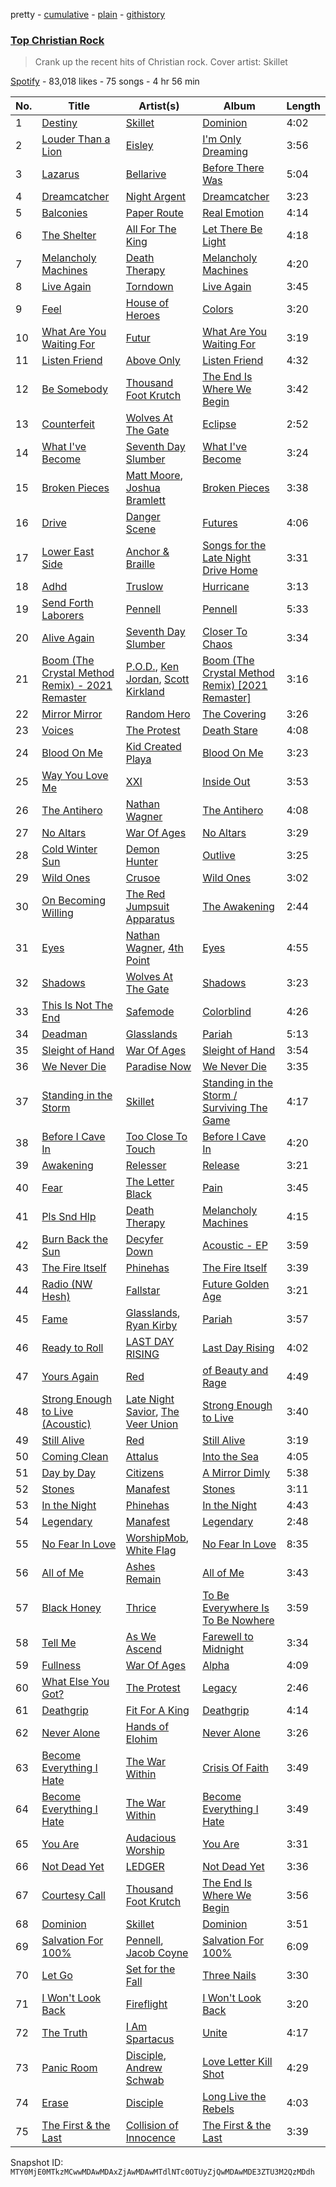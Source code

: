 pretty - [cumulative](/playlists/cumulative/37i9dQZF1DX0N57moxx9BL.md) - [plain](/playlists/plain/37i9dQZF1DX0N57moxx9BL) - [githistory](https://github.githistory.xyz/mackorone/spotify-playlist-archive/blob/main/playlists/plain/37i9dQZF1DX0N57moxx9BL)

### [Top Christian Rock](https://open.spotify.com/playlist/37i9dQZF1DX0N57moxx9BL)

> Crank up the recent hits of Christian rock\.  Cover artist: Skillet

[Spotify](https://open.spotify.com/user/spotify) - 83,018 likes - 75 songs - 4 hr 56 min

| No. | Title | Artist(s) | Album | Length |
|---|---|---|---|---|
| 1 | [Destiny](https://open.spotify.com/track/7l35PR5pQl5w3QjpBROEl3) | [Skillet](https://open.spotify.com/artist/49bzE5vRBRIota4qeHtQM8) | [Dominion](https://open.spotify.com/album/1ZUW7enyVvaUZgkcWXk6wG) | 4:02 |
| 2 | [Louder Than a Lion](https://open.spotify.com/track/4gwcz4UeluIazCZf7XGOBT) | [Eisley](https://open.spotify.com/artist/2IL35FbYiOta150uSYBCEg) | [I'm Only Dreaming](https://open.spotify.com/album/3VwF0Dev44PXIFKyi3UOtP) | 3:56 |
| 3 | [Lazarus](https://open.spotify.com/track/4Ku8uqOCqyxCf99iI3OLHP) | [Bellarive](https://open.spotify.com/artist/65NvBV0QogJroXpNLUTJyX) | [Before There Was](https://open.spotify.com/album/5OFTKeciwZwpxna07JM5YX) | 5:04 |
| 4 | [Dreamcatcher](https://open.spotify.com/track/6FKMfNgLra01edW4dPpGat) | [Night Argent](https://open.spotify.com/artist/2juQ07Q8H8FEFzrP0SBGid) | [Dreamcatcher](https://open.spotify.com/album/6EIfIAPP8bA9vNoumrnvjS) | 3:23 |
| 5 | [Balconies](https://open.spotify.com/track/5qGemnxUmsiA4vHME1K3Fo) | [Paper Route](https://open.spotify.com/artist/2EoJ4ILZNAHjVtZgmWBaID) | [Real Emotion](https://open.spotify.com/album/4FBgDUQc9uZCuNwySaZPWL) | 4:14 |
| 6 | [The Shelter](https://open.spotify.com/track/3nQ5OXzqKOUpL1f55nQ7Se) | [All For The King](https://open.spotify.com/artist/1Lc6WndggonIvvJlq8qdOF) | [Let There Be Light](https://open.spotify.com/album/2nLOkZDqO4gY48aG75PT23) | 4:18 |
| 7 | [Melancholy Machines](https://open.spotify.com/track/1vc8iLHZV9S9q5qZ0vz6t3) | [Death Therapy](https://open.spotify.com/artist/2Prk8CqlCnhHCQ2nGK2kZo) | [Melancholy Machines](https://open.spotify.com/album/5UmDBwQy39y8Hs8CUvR8c4) | 4:20 |
| 8 | [Live Again](https://open.spotify.com/track/1k64wHAUesHpWz0bBZV8UH) | [Torndown](https://open.spotify.com/artist/04xyr6U6aDe3a4F3xdwnKQ) | [Live Again](https://open.spotify.com/album/4i1mcZW2em8MDCY3D8DnWG) | 3:45 |
| 9 | [Feel](https://open.spotify.com/track/4Zi1CrhsOZdeg4RB9GeVXB) | [House of Heroes](https://open.spotify.com/artist/77JuhnpOBW0tatc1nJg6qB) | [Colors](https://open.spotify.com/album/7lEzSWasG7XYYuWGjXJpXs) | 3:20 |
| 10 | [What Are You Waiting For](https://open.spotify.com/track/0Nu0KWmS8h2QRV2vhCzE3S) | [Futur](https://open.spotify.com/artist/4Z9WYkdvygjmT03fH7syx9) | [What Are You Waiting For](https://open.spotify.com/album/5FFS881QSIWbv9oxbAMFK9) | 3:19 |
| 11 | [Listen Friend](https://open.spotify.com/track/14AnfhjSiQyo0uNzsjG4bK) | [Above Only](https://open.spotify.com/artist/5xHX5hLVen1uvA6THTO7Tn) | [Listen Friend](https://open.spotify.com/album/5Thzd8nKXasMl4q0rTKo4M) | 4:32 |
| 12 | [Be Somebody](https://open.spotify.com/track/3NRhy4mzDwQc6IgPwyQM1x) | [Thousand Foot Krutch](https://open.spotify.com/artist/6GfiCQDFYANz5wUkSmb3Dr) | [The End Is Where We Begin](https://open.spotify.com/album/4fSovBNtliN1OY3CXNDS16) | 3:42 |
| 13 | [Counterfeit](https://open.spotify.com/track/02KS93L0i9PxtP17FAfDCN) | [Wolves At The Gate](https://open.spotify.com/artist/0Z88iXWc4YVhtu1eFtsGk6) | [Eclipse](https://open.spotify.com/album/6L8gLKCluioceYP7WNmcol) | 2:52 |
| 14 | [What I've Become](https://open.spotify.com/track/5rf8uIF0S4HqLRK3jMifCd) | [Seventh Day Slumber](https://open.spotify.com/artist/6kFLnclYFc3gzpNt13wim5) | [What I've Become](https://open.spotify.com/album/2V4iSdBm0uuxzIyBGwBNEh) | 3:24 |
| 15 | [Broken Pieces](https://open.spotify.com/track/2g0EC6W3Z7E3WvYhaTMJlX) | [Matt Moore](https://open.spotify.com/artist/2BK2I4WCQKbUFGDpddVFuf), [Joshua Bramlett](https://open.spotify.com/artist/15F5yfcPVlRaPa3LAqRxLc) | [Broken Pieces](https://open.spotify.com/album/0XdxaI7uooAExK2VME6cou) | 3:38 |
| 16 | [Drive](https://open.spotify.com/track/05rFfMp2OJiuspwd2XADJS) | [Danger Scene](https://open.spotify.com/artist/2SuAeywEh267W33dTgLpG3) | [Futures](https://open.spotify.com/album/5bEuICumNUiE7BVE3kUFV7) | 4:06 |
| 17 | [Lower East Side](https://open.spotify.com/track/3UzWO1IScDGFfdz5pYLsCB) | [Anchor & Braille](https://open.spotify.com/artist/0ofu3spkMmDV3INNoMtXbM) | [Songs for the Late Night Drive Home](https://open.spotify.com/album/2NkJ9lEGNMiqftqoyjO80G) | 3:31 |
| 18 | [Adhd](https://open.spotify.com/track/2tPy8C6z3eUWGC1iQr4ysZ) | [Truslow](https://open.spotify.com/artist/0zBShgJCo19qQZtM0CZxJv) | [Hurricane](https://open.spotify.com/album/36VsMgbY28pCqkiO95mRm9) | 3:13 |
| 19 | [Send Forth Laborers](https://open.spotify.com/track/6GvKRrywS5aUfHWry1KaEb) | [Pennell](https://open.spotify.com/artist/4II2ZuzGY0QoHXLStyyY7R) | [Pennell](https://open.spotify.com/album/10HIcl5dqsQbzbg93Q6i6D) | 5:33 |
| 20 | [Alive Again](https://open.spotify.com/track/2Qs5QhWKIA0rIwTluk1eC6) | [Seventh Day Slumber](https://open.spotify.com/artist/6kFLnclYFc3gzpNt13wim5) | [Closer To Chaos](https://open.spotify.com/album/6sBVH05QGfPRLAH99AeKH9) | 3:34 |
| 21 | [Boom \(The Crystal Method Remix\) \- 2021 Remaster](https://open.spotify.com/track/5E10Tq93lSG3gP6usfKAT6) | [P.O.D.](https://open.spotify.com/artist/6KO6G41BBLTDNYOLefWTMU), [Ken Jordan](https://open.spotify.com/artist/3k0EquL2nh8WcviToiSZ5T), [Scott Kirkland](https://open.spotify.com/artist/5uHXtwyDskuNwKQLVcQD07) | [Boom \(The Crystal Method Remix\) \[2021 Remaster\]](https://open.spotify.com/album/0ShPWwAwhOYolkaEiboDOr) | 3:16 |
| 22 | [Mirror Mirror](https://open.spotify.com/track/655chF6VkcXtmErpzj0h0x) | [Random Hero](https://open.spotify.com/artist/0FOuR45KED7o5G3bugebGA) | [The Covering](https://open.spotify.com/album/7GwZOydAvSG27rpzjhAhZP) | 3:26 |
| 23 | [Voices](https://open.spotify.com/track/5WKpzbWHqprXmQb4ohlQed) | [The Protest](https://open.spotify.com/artist/3BTiVMFvgOUbi1I0WWVAbA) | [Death Stare](https://open.spotify.com/album/2RxRyFBmCUY7KplNaAux3i) | 4:08 |
| 24 | [Blood On Me](https://open.spotify.com/track/5qXDPLvzc5SQeOlZDqMyS1) | [Kid Created Playa](https://open.spotify.com/artist/2CpAiDocx8gIbL9MQG2XIv) | [Blood On Me](https://open.spotify.com/album/7rSuzamwwlO5KhyV7ceI3V) | 3:23 |
| 25 | [Way You Love Me](https://open.spotify.com/track/7hJtAHrevoIBIJFKvs23gn) | [XXI](https://open.spotify.com/artist/7dPci6f1wSaMR2McjBdb4C) | [Inside Out](https://open.spotify.com/album/5uWqsBukvP6JMHqeI7F0ME) | 3:53 |
| 26 | [The Antihero](https://open.spotify.com/track/2hNr3v1ldMAt0iUqSTpXUw) | [Nathan Wagner](https://open.spotify.com/artist/0XURMEB81vOurKFntVmbBV) | [The Antihero](https://open.spotify.com/album/0EANG8Al2ITe4WUKdA76aW) | 4:08 |
| 27 | [No Altars](https://open.spotify.com/track/3n3Rnzy1tQPCjYxb63PM20) | [War Of Ages](https://open.spotify.com/artist/4s407eN0H9FQyRMc1n3Spx) | [No Altars](https://open.spotify.com/album/4wuEPH40N55PRNsTPO7Kb9) | 3:29 |
| 28 | [Cold Winter Sun](https://open.spotify.com/track/3HUHIjnMOD22APRvYFlc6f) | [Demon Hunter](https://open.spotify.com/artist/6f3a43i1MJZwdjEpV1M0oH) | [Outlive](https://open.spotify.com/album/7kZFUYmtCKFdPvBIGzw6ow) | 3:25 |
| 29 | [Wild Ones](https://open.spotify.com/track/5TDFpV2PIoU0leXEBq3zv2) | [Crusoe](https://open.spotify.com/artist/6ON5hdOJnGooX4VqLtObIl) | [Wild Ones](https://open.spotify.com/album/7mjkYaoqV3XIh6q6TBGvUv) | 3:02 |
| 30 | [On Becoming Willing](https://open.spotify.com/track/1ULg0fndzG1Xmicwm8dT0u) | [The Red Jumpsuit Apparatus](https://open.spotify.com/artist/1SImpQO0GbjRgvlwCcCtFo) | [The Awakening](https://open.spotify.com/album/3JEASvlJsm2J6vSKrYRxJv) | 2:44 |
| 31 | [Eyes](https://open.spotify.com/track/7GGSilkl7QJVN1Ovb6WpFm) | [Nathan Wagner](https://open.spotify.com/artist/0XURMEB81vOurKFntVmbBV), [4th Point](https://open.spotify.com/artist/1ne42u3qXGxhXOheXX9mQL) | [Eyes](https://open.spotify.com/album/3K6EYMi8bDzCPs7tk5MXUM) | 4:55 |
| 32 | [Shadows](https://open.spotify.com/track/1wZAsmtqWDw7Sr9rw9e8Pj) | [Wolves At The Gate](https://open.spotify.com/artist/0Z88iXWc4YVhtu1eFtsGk6) | [Shadows](https://open.spotify.com/album/3r5fXhEb4rpSXMNGtCu9hA) | 3:23 |
| 33 | [This Is Not The End](https://open.spotify.com/track/4sR3VyYFteDqBCFlBfxHhI) | [Safemode](https://open.spotify.com/artist/5InkxhIueaCerWquUvxOZN) | [Colorblind](https://open.spotify.com/album/2ReQ26Df1S6PNuoYps3VS8) | 4:26 |
| 34 | [Deadman](https://open.spotify.com/track/5hRTySOfrVVhDNOya4IML9) | [Glasslands](https://open.spotify.com/artist/1uaz4cRw5clcnWJIswU6Jy) | [Pariah](https://open.spotify.com/album/4K5ENmroeroLov90S2QVyv) | 5:13 |
| 35 | [Sleight of Hand](https://open.spotify.com/track/4CuLObVhLWmiXjIRqo1kpy) | [War Of Ages](https://open.spotify.com/artist/4s407eN0H9FQyRMc1n3Spx) | [Sleight of Hand](https://open.spotify.com/album/4J7qDs39IrhORen418Vnt1) | 3:54 |
| 36 | [We Never Die](https://open.spotify.com/track/1ijexAIjC5jtGueYwc0QGP) | [Paradise Now](https://open.spotify.com/artist/1XOp5OUbWSxiwLjvM8tKFB) | [We Never Die](https://open.spotify.com/album/6iLplDNjwVvSEAo7meGzet) | 3:35 |
| 37 | [Standing in the Storm](https://open.spotify.com/track/5ABl9GeMcWog9Yrur3P9Jq) | [Skillet](https://open.spotify.com/artist/49bzE5vRBRIota4qeHtQM8) | [Standing in the Storm / Surviving The Game](https://open.spotify.com/album/3cIRw4SnfPO2TXVJK8C1nG) | 4:17 |
| 38 | [Before I Cave In](https://open.spotify.com/track/6PB07jO0s8JMyAaQk8CH7q) | [Too Close To Touch](https://open.spotify.com/artist/2XziUthG3Ug3eiWuE5KRsp) | [Before I Cave In](https://open.spotify.com/album/3NyafgxbBgTtR4nOSRelDr) | 4:20 |
| 39 | [Awakening](https://open.spotify.com/track/7FR48bbJ4rMj6VbcMj1S0O) | [Relesser](https://open.spotify.com/artist/2mUGKlvJrS87MDsEFAXIBE) | [Release](https://open.spotify.com/album/3ES159pwFUduOUXzDaxwv3) | 3:21 |
| 40 | [Fear](https://open.spotify.com/track/26VRGLG9WTk8GjTnxSjuLH) | [The Letter Black](https://open.spotify.com/artist/7AH2bTtNIOYu24O3NuFxhG) | [Pain](https://open.spotify.com/album/5SQnp6ujMnSkSCOQg2g0PV) | 3:45 |
| 41 | [Pls Snd Hlp](https://open.spotify.com/track/35WTnp0eA67s67qTJ7JUEu) | [Death Therapy](https://open.spotify.com/artist/2Prk8CqlCnhHCQ2nGK2kZo) | [Melancholy Machines](https://open.spotify.com/album/43yeYEvwskGrlzy2j4IDqz) | 4:15 |
| 42 | [Burn Back the Sun](https://open.spotify.com/track/56ergFXREcLtf2aAWSG5Au) | [Decyfer Down](https://open.spotify.com/artist/4C0vbj4LNsNUjH0Q9IFW3B) | [Acoustic \- EP](https://open.spotify.com/album/4VP9QymQERLlDbXazylOPA) | 3:59 |
| 43 | [The Fire Itself](https://open.spotify.com/track/0qrjqzcP1kbhtKD2HfODmy) | [Phinehas](https://open.spotify.com/artist/1GHGBOI7I9FJfvhJe7e3A0) | [The Fire Itself](https://open.spotify.com/album/5Oo7UOjikKgfz36UDS1RAW) | 3:39 |
| 44 | [Radio \(NW Hesh\)](https://open.spotify.com/track/2kgKzvWr4NaITKLHrEbwyL) | [Fallstar](https://open.spotify.com/artist/5foy0C3uRKsbKh7HsftCST) | [Future Golden Age](https://open.spotify.com/album/4s5Iy7Sz4fDYsdIER0DAlV) | 3:21 |
| 45 | [Fame](https://open.spotify.com/track/2tcqUBt189wGUWUeBkoIu9) | [Glasslands](https://open.spotify.com/artist/1uaz4cRw5clcnWJIswU6Jy), [Ryan Kirby](https://open.spotify.com/artist/5c7kIPIxZYfBEVo087KF4h) | [Pariah](https://open.spotify.com/album/4K5ENmroeroLov90S2QVyv) | 3:57 |
| 46 | [Ready to Roll](https://open.spotify.com/track/0EXcCSchvgDuLnR7ZspnPJ) | [LAST DAY RISING](https://open.spotify.com/artist/06a678upYFB5zg0Kriv5LZ) | [Last Day Rising](https://open.spotify.com/album/3hUVTerCmO0mc6DgF09Btp) | 4:02 |
| 47 | [Yours Again](https://open.spotify.com/track/57fh50SS5Igc0u6LuHuZHN) | [Red](https://open.spotify.com/artist/01crEa9G3pNpXZ5m7wuHOk) | [of Beauty and Rage](https://open.spotify.com/album/4Kn0DsnXrrWm4buuVNIyBJ) | 4:49 |
| 48 | [Strong Enough to Live \(Acoustic\)](https://open.spotify.com/track/0YQBnvW2XtRrygrgn4sYbl) | [Late Night Savior](https://open.spotify.com/artist/4yMIEw1F5ALRIv7bZz0jid), [The Veer Union](https://open.spotify.com/artist/2WQQRKpu2PMLsHSrUJmyCS) | [Strong Enough to Live](https://open.spotify.com/album/5iaVtM0KucT2XDISJjmRTP) | 3:40 |
| 49 | [Still Alive](https://open.spotify.com/track/5o5XuQreoeRNYiFXxx3bAk) | [Red](https://open.spotify.com/artist/01crEa9G3pNpXZ5m7wuHOk) | [Still Alive](https://open.spotify.com/album/46JJleyJyvOvbOfiH9TbO3) | 3:19 |
| 50 | [Coming Clean](https://open.spotify.com/track/6tXcD6XHOYyKgc1HmE0eE8) | [Attalus](https://open.spotify.com/artist/6qWfqxgw2jrwC3zBfm0QaQ) | [Into the Sea](https://open.spotify.com/album/2mk7BVUY7BkN7vyKitOTEr) | 4:05 |
| 51 | [Day by Day](https://open.spotify.com/track/0dMRtSmkZUjyerYkGyXrlA) | [Citizens](https://open.spotify.com/artist/3e7KVnSiZjsBkReSv0L6db) | [A Mirror Dimly](https://open.spotify.com/album/0zYo5vbrPVFsG3oW8EteN1) | 5:38 |
| 52 | [Stones](https://open.spotify.com/track/0mdx5qbiXWMkAUdL2HroPx) | [Manafest](https://open.spotify.com/artist/4uOFEWy9mIcvQbr03IbPcL) | [Stones](https://open.spotify.com/album/1G6CJehs2AyISaaYgXGMfN) | 3:11 |
| 53 | [In the Night](https://open.spotify.com/track/4VxKFbwSOqYYU93ndl1Ap7) | [Phinehas](https://open.spotify.com/artist/1GHGBOI7I9FJfvhJe7e3A0) | [In the Night](https://open.spotify.com/album/5Afz9UTx4crqKUBsAdy4B7) | 4:43 |
| 54 | [Legendary](https://open.spotify.com/track/0NNH7mKaH2TxnSDBYOlFMK) | [Manafest](https://open.spotify.com/artist/4uOFEWy9mIcvQbr03IbPcL) | [Legendary](https://open.spotify.com/album/5LNUSHuKsMdWwU9tnJV96C) | 2:48 |
| 55 | [No Fear In Love](https://open.spotify.com/track/2NXKrBVJYAvVLUPm5lMPaE) | [WorshipMob](https://open.spotify.com/artist/2gVSazqKUYYYS645CEhrcL), [White Flag](https://open.spotify.com/artist/1Kb1JBQgQyAVncGfPetaKg) | [No Fear In Love](https://open.spotify.com/album/5zmejejlQErGrI0qDJiXoS) | 8:35 |
| 56 | [All of Me](https://open.spotify.com/track/0Rpavw7GEeSp5UcC15E2ZG) | [Ashes Remain](https://open.spotify.com/artist/0fkTQEEyEyH71i9tDhS7CO) | [All of Me](https://open.spotify.com/album/3Ew1Xz2UVgxVKbfK9Q3SCl) | 3:43 |
| 57 | [Black Honey](https://open.spotify.com/track/5OeY5LebIOzD9Zvat1Dikf) | [Thrice](https://open.spotify.com/artist/3NChzMpu9exTlNPiqUQ2DE) | [To Be Everywhere Is To Be Nowhere](https://open.spotify.com/album/4hFDcpvIU9F4OleRAR9nNZ) | 3:59 |
| 58 | [Tell Me](https://open.spotify.com/track/0681lQWtB4ZP2n8YAxGqaZ) | [As We Ascend](https://open.spotify.com/artist/7bjstedTQ2tGSxCIn54Am1) | [Farewell to Midnight](https://open.spotify.com/album/2Lq6F3PJgcTuQHs5nRULfH) | 3:34 |
| 59 | [Fullness](https://open.spotify.com/track/2aDBcIhjP66jyquAtFypKX) | [War Of Ages](https://open.spotify.com/artist/4s407eN0H9FQyRMc1n3Spx) | [Alpha](https://open.spotify.com/album/5PseGPt9BlRUIwjZCCmt1W) | 4:09 |
| 60 | [What Else You Got?](https://open.spotify.com/track/2d1feQVlJUOJBMhbxltBRO) | [The Protest](https://open.spotify.com/artist/3BTiVMFvgOUbi1I0WWVAbA) | [Legacy](https://open.spotify.com/album/0oCKybhWiSlHxy9V2YQlvk) | 2:46 |
| 61 | [Deathgrip](https://open.spotify.com/track/5hC0PHHxcPJnhg6Mnncub4) | [Fit For A King](https://open.spotify.com/artist/0OgdRTPItr9dw4XYp4JJUx) | [Deathgrip](https://open.spotify.com/album/1wuARmufRqgapPJIM888SU) | 4:14 |
| 62 | [Never Alone](https://open.spotify.com/track/2izXDYooH01TTikKosMVMO) | [Hands of Elohim](https://open.spotify.com/artist/6yWjkrrWKs3EeiokpjkkwE) | [Never Alone](https://open.spotify.com/album/39W89R47qvXP9qbvKzcJu0) | 3:26 |
| 63 | [Become Everything I Hate](https://open.spotify.com/track/1xn3puc4CysCV0UqbLPDtb) | [The War Within](https://open.spotify.com/artist/0OYG29hioeFTMAf8rYSJPh) | [Crisis Of Faith](https://open.spotify.com/album/5taN41htP1WJeMAlFhj3IZ) | 3:49 |
| 64 | [Become Everything I Hate](https://open.spotify.com/track/6k82huow6XVWBbKou7ywAC) | [The War Within](https://open.spotify.com/artist/0OYG29hioeFTMAf8rYSJPh) | [Become Everything I Hate](https://open.spotify.com/album/3sEulZ9VItDCWudH5yEZZx) | 3:49 |
| 65 | [You Are](https://open.spotify.com/track/5To1qef7yQNIiFa6lLfvrY) | [Audacious Worship](https://open.spotify.com/artist/7DeOhE2vpc4L1SebSy1gUe) | [You Are](https://open.spotify.com/album/6ASmnavwt4fCGYY8Zcnm51) | 3:31 |
| 66 | [Not Dead Yet](https://open.spotify.com/track/4hCkgJwyn7KfnfFSvYf8wF) | [LEDGER](https://open.spotify.com/artist/3OuIyI0FYMUZtINxhQVCL3) | [Not Dead Yet](https://open.spotify.com/album/0KmTOk6a9ny1h2s8QHJLGO) | 3:36 |
| 67 | [Courtesy Call](https://open.spotify.com/track/4oNgvj3zUCsyAp0BuMkyxH) | [Thousand Foot Krutch](https://open.spotify.com/artist/6GfiCQDFYANz5wUkSmb3Dr) | [The End Is Where We Begin](https://open.spotify.com/album/0XOUeOsnNh9rTDB0ONO7O9) | 3:56 |
| 68 | [Dominion](https://open.spotify.com/track/2fglyYNxnLsjfwE9Zht5eN) | [Skillet](https://open.spotify.com/artist/49bzE5vRBRIota4qeHtQM8) | [Dominion](https://open.spotify.com/album/4pKe3VvswxrKDH4fd3YK6q) | 3:51 |
| 69 | [Salvation For 100%](https://open.spotify.com/track/6X6pABOKWPYlLe2BSmJknm) | [Pennell](https://open.spotify.com/artist/4II2ZuzGY0QoHXLStyyY7R), [Jacob Coyne](https://open.spotify.com/artist/7K73VB30xtMVN68b30wzfR) | [Salvation For 100%](https://open.spotify.com/album/38NXx6sJGeORgzhIK453kF) | 6:09 |
| 70 | [Let Go](https://open.spotify.com/track/4jMnVm9mlXLPEfmQv7AiG2) | [Set for the Fall](https://open.spotify.com/artist/770Es4dWiuiq9sNiAdmXTr) | [Three Nails](https://open.spotify.com/album/0RE2vOB4UfAJspcAgOUM8w) | 3:30 |
| 71 | [I Won't Look Back](https://open.spotify.com/track/5llksYcJ2Q7eL5HaCMZdvE) | [Fireflight](https://open.spotify.com/artist/5v6wlK6GCKVovWMbPqSHNy) | [I Won't Look Back](https://open.spotify.com/album/1TfVtPMulyRlJp2HEcwTWn) | 3:20 |
| 72 | [The Truth](https://open.spotify.com/track/5a4OVAt24QUhbmUOGFJ7Ju) | [I Am Spartacus](https://open.spotify.com/artist/6UC6LeKj75bIA5ghegCU5l) | [Unite](https://open.spotify.com/album/5h4dNwbvd4DnrtivzyIvUi) | 4:17 |
| 73 | [Panic Room](https://open.spotify.com/track/2NP0xYz37JZZiBwBFDDhgM) | [Disciple](https://open.spotify.com/artist/4D9k73VomKTnVQ6ROnt8IO), [Andrew Schwab](https://open.spotify.com/artist/45peyKUmaNOcAC3aIyYWYc) | [Love Letter Kill Shot](https://open.spotify.com/album/6lcb1LKEbn5HF9Q6N9rOEY) | 4:29 |
| 74 | [Erase](https://open.spotify.com/track/2YqctNUthRfX4t1KvPXO00) | [Disciple](https://open.spotify.com/artist/4D9k73VomKTnVQ6ROnt8IO) | [Long Live the Rebels](https://open.spotify.com/album/156WTxzjwwbhYeCVZkZq4W) | 4:03 |
| 75 | [The First & the Last](https://open.spotify.com/track/4MJoEFLiEMkDZch8l3J63z) | [Collision of Innocence](https://open.spotify.com/artist/35wkX6HAVNXCsDF79SnoGc) | [The First & the Last](https://open.spotify.com/album/2BQlQnftog5PKWO4mCvR5m) | 3:39 |

Snapshot ID: `MTY0MjE0MTkzMCwwMDAwMDAxZjAwMDAwMTdlNTc0OTUyZjQwMDAwMDE3ZTU3M2QzMDdh`